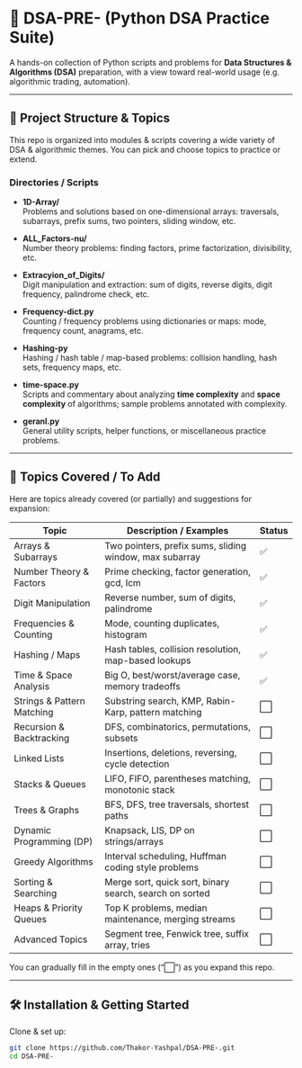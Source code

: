 # 📘 DSA-PRE- (Python DSA Practice Suite)

A hands-on collection of Python scripts and problems for **Data Structures & Algorithms (DSA)** preparation, with a view toward real-world usage (e.g. algorithmic trading, automation).  

---

## 📂 Project Structure & Topics

This repo is organized into modules & scripts covering a wide variety of DSA & algorithmic themes. You can pick and choose topics to practice or extend.

### Directories / Scripts

- **1D-Array/**  
  Problems and solutions based on one-dimensional arrays: traversals, subarrays, prefix sums, two pointers, sliding window, etc.

- **ALL_Factors-nu/**  
  Number theory problems: finding factors, prime factorization, divisibility, etc.

- **Extracyion_of_Digits/**  
  Digit manipulation and extraction: sum of digits, reverse digits, digit frequency, palindrome check, etc.

- **Frequency-dict.py**  
  Counting / frequency problems using dictionaries or maps: mode, frequency count, anagrams, etc.

- **Hashing-py**  
  Hashing / hash table / map-based problems: collision handling, hash sets, frequency maps, etc.

- **time-space.py**  
  Scripts and commentary about analyzing **time complexity** and **space complexity** of algorithms; sample problems annotated with complexity.

- **geranl.py**  
  General utility scripts, helper functions, or miscellaneous practice problems.

---

## 🎯 Topics Covered / To Add

Here are topics already covered (or partially) and suggestions for expansion:

| Topic | Description / Examples | Status |
|---|---|---|
| Arrays & Subarrays | Two pointers, prefix sums, sliding window, max subarray | ✅ |
| Number Theory & Factors | Prime checking, factor generation, gcd, lcm | ✅ |
| Digit Manipulation | Reverse number, sum of digits, palindrome | ✅ |
| Frequencies & Counting | Mode, counting duplicates, histogram | ✅ |
| Hashing / Maps | Hash tables, collision resolution, map-based lookups | ✅ |
| Time & Space Analysis | Big O, best/worst/average case, memory tradeoffs | ✅ |
| Strings & Pattern Matching | Substring search, KMP, Rabin-Karp, pattern matching | ⬜ |
| Recursion & Backtracking | DFS, combinatorics, permutations, subsets | ⬜ |
| Linked Lists | Insertions, deletions, reversing, cycle detection | ⬜ |
| Stacks & Queues | LIFO, FIFO, parentheses matching, monotonic stack | ⬜ |
| Trees & Graphs | BFS, DFS, tree traversals, shortest paths | ⬜ |
| Dynamic Programming (DP) | Knapsack, LIS, DP on strings/arrays | ⬜ |
| Greedy Algorithms | Interval scheduling, Huffman coding style problems | ⬜ |
| Sorting & Searching | Merge sort, quick sort, binary search, search on sorted | ⬜ |
| Heaps & Priority Queues | Top K problems, median maintenance, merging streams | ⬜ |
| Advanced Topics | Segment tree, Fenwick tree, suffix array, tries | ⬜ |

You can gradually fill in the empty ones (“⬜”) as you expand this repo.

---

## 🛠 Installation & Getting Started

Clone & set up:

```bash
git clone https://github.com/Thakor-Yashpal/DSA-PRE-.git
cd DSA-PRE-
